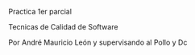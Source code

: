 Practica 1er parcial

Tecnicas de Calidad de Software

Por André Mauricio León
y supervisando al Pollo y Dc